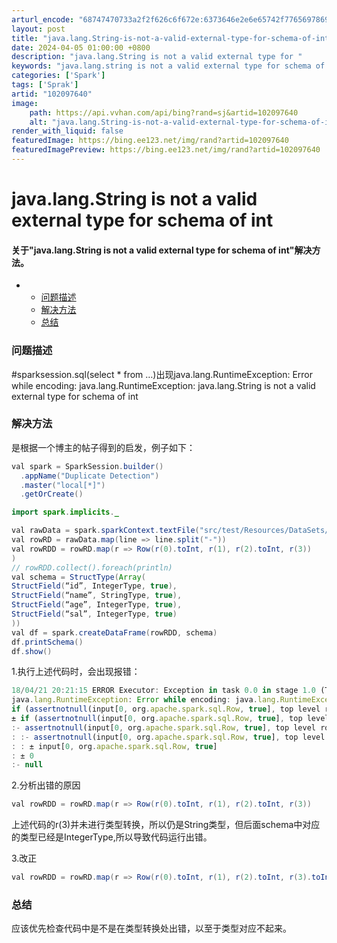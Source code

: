 ```yaml
---
arturl_encode: "68747470733a2f2f626c6f672e:6373646e2e6e65742f77656978696e5f34313833313839302f:61727469636c652f64657461696c732f313032303937363430"
layout: post
title: "java.lang.String-is-not-a-valid-external-type-for-schema-of-int"
date: 2024-04-05 01:00:00 +0800
description: "java.lang.String is not a valid external type for "
keywords: "java.lang.string is not a valid external type for schema of int"
categories: ['Spark']
tags: ['Sprak']
artid: "102097640"
image:
    path: https://api.vvhan.com/api/bing?rand=sj&artid=102097640
    alt: "java.lang.String-is-not-a-valid-external-type-for-schema-of-int"
render_with_liquid: false
featuredImage: https://bing.ee123.net/img/rand?artid=102097640
featuredImagePreview: https://bing.ee123.net/img/rand?artid=102097640
---
```


# java.lang.String is not a valid external type for schema of int

#### 关于"java.lang.String is not a valid external type for schema of int"解决方法。

* + [问题描述](#_3)
  + [解决方法](#_5)
  + [总结](#_57)

### 问题描述

#sparksession.sql(select \* from …)出现java.lang.RuntimeException: Error while encoding: java.lang.RuntimeException: java.lang.String is not a valid external type for schema of int

### 解决方法

是根据一个博主的帖子得到的启发，例子如下：

```java
val spark = SparkSession.builder()
  .appName("Duplicate Detection")
  .master("local[*]")
  .getOrCreate()

import spark.implicits._

val rawData = spark.sparkContext.textFile("src/test/Resources/DataSets/Emp.txt")
val rowRD = rawData.map(line => line.split("-"))
val rowRDD = rowRD.map(r => Row(r(0).toInt, r(1), r(2).toInt, r(3))
)
// rowRDD.collect().foreach(println)
val schema = StructType(Array(
StructField(“id”, IntegerType, true),
StructField(“name”, StringType, true),
StructField(“age”, IntegerType, true),
StructField(“sal”, IntegerType, true)
))
val df = spark.createDataFrame(rowRDD, schema)
df.printSchema()
df.show()

```

1.执行上述代码时，会出现报错：

```javascript
18/04/21 20:21:15 ERROR Executor: Exception in task 0.0 in stage 1.0 (TID 2)
java.lang.RuntimeException: Error while encoding: java.lang.RuntimeException: java.lang.String is not a valid external type for schema of int
if (assertnotnull(input[0, org.apache.spark.sql.Row, true], top level row object).isNullAt) null else validateexternaltype(getexternalrowfield(assertnotnull(input[0, org.apache.spark.sql.Row, true], top level row object), 0, id), IntegerType) AS id#0
± if (assertnotnull(input[0, org.apache.spark.sql.Row, true], top level row object).isNullAt) null else validateexternaltype(getexternalrowfield(assertnotnull(input[0, org.apache.spark.sql.Row, true], top level row object), 0, id), IntegerType)
:- assertnotnull(input[0, org.apache.spark.sql.Row, true], top level row object).isNullAt
: :- assertnotnull(input[0, org.apache.spark.sql.Row, true], top level row object)
: : ± input[0, org.apache.spark.sql.Row, true]
: ± 0
:- null

```

2.分析出错的原因

```java
val rowRDD = rowRD.map(r => Row(r(0).toInt, r(1), r(2).toInt, r(3))

```

上述代码的r(3)并未进行类型转换，所以仍是String类型，但后面schema中对应的类型已经是IntegerType,所以导致代码运行出错。

3.改正

```java
val rowRDD = rowRD.map(r => Row(r(0).toInt, r(1), r(2).toInt, r(3).toInt)

```

### 总结

应该优先检查代码中是不是在类型转换处出错，以至于类型对应不起来。